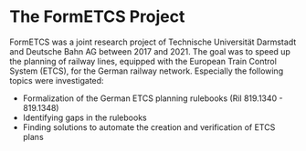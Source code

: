 # The FormETCS Project

FormETCS was a joint research project of Technische Universität Darmstadt and Deutsche Bahn AG between 2017 and 2021.
The goal was to speed up the planning of railway lines, equipped with the European Train Control System (ETCS), for the German railway network.
Especially the following topics were investigated:

- Formalization of the German ETCS planning rulebooks (Ril 819.1340 - 819.1348)
- Identifying gaps in the rulebooks
- Finding solutions to automate the creation and verification of ETCS plans
